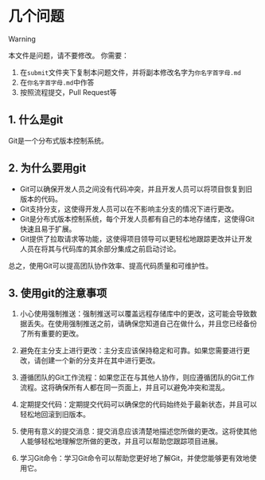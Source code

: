 # 几个问题

> [!WARNING]
> 本文件是问题，请不要修改。
> 你需要：
> 1. 在`submit`文件夹下复制本问题文件，并将副本修改名字为`你名字首字母.md`
> 2. 在`你名字首字母.md`中作答
> 3. 按照流程提交，Pull Request等

## 1. 什么是git
Git是一个分布式版本控制系统。
## 2. 为什么要用git
- Git可以确保开发人员之间没有代码冲突，并且开发人员可以将项目恢复到旧版本的代码。
- Git支持分支，这使得开发人员可以在不影响主分支的情况下进行更改。
- Git是分布式版本控制系统，每个开发人员都有自己的本地存储库，这使得Git快速且易于扩展。
- Git提供了拉取请求等功能，这使得项目领导可以更轻松地跟踪更改并让开发人员在将其与代码库的其余部分集成之前启动讨论。

总之，使用Git可以提高团队协作效率、提高代码质量和可维护性。
## 3. 使用git的注意事项
1. 小心使用强制推送：强制推送可以覆盖远程存储库中的更改，这可能会导致数据丢失。在使用强制推送之前，请确保您知道自己在做什么，并且您已经备份了所有重要的更改。

2. 避免在主分支上进行更改：主分支应该保持稳定和可靠。如果您需要进行更改，请创建一个新的分支并在其中进行更改。

3. 遵循团队的Git工作流程：如果您正在与其他人协作，则应遵循团队的Git工作流程。这将确保所有人都在同一页面上，并且可以避免冲突和混乱。

4. 定期提交代码：定期提交代码可以确保您的代码始终处于最新状态，并且可以轻松地回滚到旧版本。

5. 使用有意义的提交消息：提交消息应该清楚地描述您所做的更改。这将使其他人能够轻松地理解您所做的更改，并且可以帮助您跟踪项目进展。

6. 学习Git命令：学习Git命令可以帮助您更好地了解Git，并使您能够更有效地使用它。